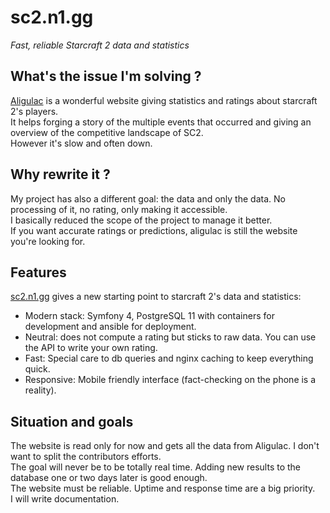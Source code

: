 sc2.n1.gg
=========
*Fast, reliable Starcraft 2 data and statistics*

## What's the issue I'm solving ?
[Aligulac](http://aligulac.com) is a wonderful website giving statistics and ratings about starcraft 2's players.  
It helps forging a story of the multiple events that occurred and giving an overview of the competitive landscape of SC2.  
However it's slow and often down.

## Why rewrite it ?
My project has also a different goal: the data and only the data. No processing of it, no rating, only making it accessible.  
I basically reduced the scope of the project to manage it better.  
If you want accurate ratings or predictions, aligulac is still the website you're looking for.

## Features
[sc2.n1.gg](https://sc2.n1.gg) gives a new starting point to starcraft 2's data and statistics:
- Modern stack: Symfony 4, PostgreSQL 11 with containers for development and ansible for deployment.
- Neutral: does not compute a rating but sticks to raw data. You can use the API to write your own rating.
- Fast: Special care to db queries and nginx caching to keep everything quick.
- Responsive: Mobile friendly interface (fact-checking on the phone is a reality).

## Situation and goals
The website is read only for now and gets all the data from Aligulac. I don't want to split the contributors efforts.  
The goal will never be to be totally real time. Adding new results to the database one or two days later is good enough.  
The website must be reliable. Uptime and response time are a big priority.  
I will write documentation.
